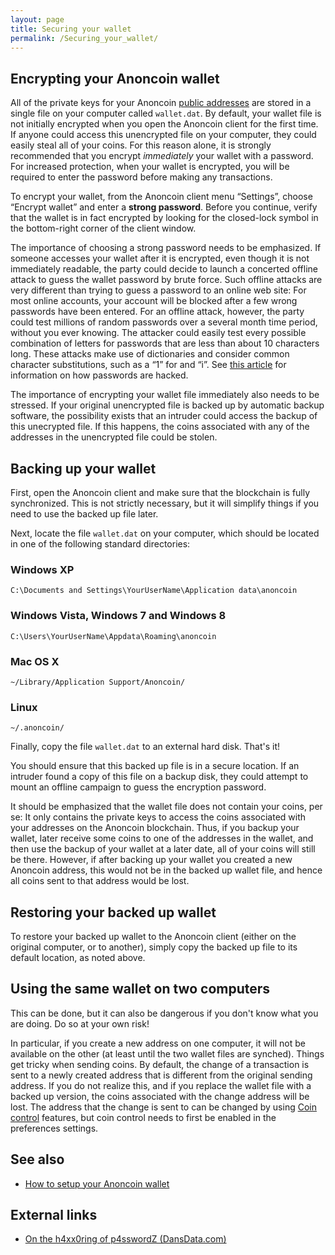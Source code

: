 ```yaml
---
layout: page
title: Securing your wallet
permalink: /Securing_your_wallet/
---
```


Encrypting your Anoncoin wallet
-------------------------------

All of the private keys for your Anoncoin [public addresses](/Anoncoin_Address "wikilink") are stored in a single file on your computer called `wallet.dat`. By default, your wallet file is not initially encrypted when you open the Anoncoin client for the first time. If anyone could access this unencrypted file on your computer, they could easily steal all of your coins. For this reason alone, it is strongly recommended that you encrypt *immediately* your wallet with a password. For increased protection, when your wallet is encrypted, you will be required to enter the password before making any transactions.

To encrypt your wallet, from the Anoncoin client menu “Settings”, choose “Encrypt wallet” and enter a **strong password**. Before you continue, verify that the wallet is in fact encrypted by looking for the closed-lock symbol in the bottom-right corner of the client window.

The importance of choosing a strong password needs to be emphasized. If someone accesses your wallet after it is encrypted, even though it is not immediately readable, the party could decide to launch a concerted offline attack to guess the wallet password by brute force. Such offline attacks are very different than trying to guess a password to an online web site: For most online accounts, your account will be blocked after a few wrong passwords have been entered. For an offline attack, however, the party could test millions of random passwords over a several month time period, without you ever knowing. The attacker could easily test every possible combination of letters for passwords that are less than about 10 characters long. These attacks make use of dictionaries and consider common character substitutions, such as a “1” for and “i”. See [this article](http://dansdata.com/gz140.htm) for information on how passwords are hacked.

The importance of encrypting your wallet file immediately also needs to be stressed. If your original unencrypted file is backed up by automatic backup software, the possibility exists that an intruder could access the backup of this unecrypted file. If this happens, the coins associated with any of the addresses in the unencrypted file could be stolen.

Backing up your wallet
----------------------

First, open the Anoncoin client and make sure that the blockchain is fully synchronized. This is not strictly necessary, but it will simplify things if you need to use the backed up file later.

Next, locate the file `wallet.dat` on your computer, which should be located in one of the following standard directories:

### Windows XP

`C:\Documents and Settings\YourUserName\Application data\anoncoin`

### Windows Vista, Windows 7 and Windows 8

`C:\Users\YourUserName\Appdata\Roaming\anoncoin`

### Mac OS X

`~/Library/Application Support/Anoncoin/`

### Linux

`~/.anoncoin/`

Finally, copy the file `wallet.dat` to an external hard disk. That's it!

You should ensure that this backed up file is in a secure location. If an intruder found a copy of this file on a backup disk, they could attempt to mount an offline campaign to guess the encryption password.

It should be emphasized that the wallet file does not contain your coins, per se: It only contains the private keys to access the coins associated with your addresses on the Anoncoin blockchain. Thus, if you backup your wallet, later receive some coins to one of the addresses in the wallet, and then use the backup of your wallet at a later date, all of your coins will still be there. However, if after backing up your wallet you created a new Anoncoin address, this would not be in the backed up wallet file, and hence all coins sent to that address would be lost.

Restoring your backed up wallet
-------------------------------

To restore your backed up wallet to the Anoncoin client (either on the original computer, or to another), simply copy the backed up file to its default location, as noted above.

Using the same wallet on two computers
--------------------------------------

This can be done, but it can also be dangerous if you don't know what you are doing. Do so at your own risk!

In particular, if you create a new address on one computer, it will not be available on the other (at least until the two wallet files are synched). Things get tricky when sending coins. By default, the change of a transaction is sent to a newly created address that is different from the original sending address. If you do not realize this, and if you replace the wallet file with a backed up version, the coins associated with the change address will be lost. The address that the change is sent to can be changed by using [Coin control](/Coin_control "wikilink") features, but coin control needs to first be enabled in the preferences settings.

See also
--------

-   [How to setup your Anoncoin wallet](/How_to_setup_your_Anoncoin_wallet "wikilink")

External links
--------------

-   [On the h4xx0ring of p4sswordZ (DansData.com)](http://dansdata.com/gz140.htm)
